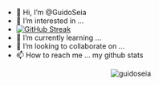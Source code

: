 - 👋 Hi, I’m @GuidoSeia
- 👀 I’m interested in ...
- [![GitHub Streak](https://streak-stats.demolab.com?user=guidoseia&theme=gruvbox_duo&hide_border=true)](https://git.io/streak-stats)
- 🌱 I’m currently learning ...
- 💞️ I’m looking to collaborate on ...
- 📫 How to reach me ...
my github stats
<p align="center"> <img src="https://github-readme-stats.vercel.app/api?username=guidoseia&show_icons=true&theme=gotham" alt="guidoseia" />
<!---
GuidoSeia/GuidoSeia is a ✨ special ✨ repository because its `README.md` (this file) appears on your GitHub profile.
You can click the Preview link to take a look at your changes.
--->
